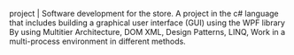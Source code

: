 project | Software development for the store.
A project in the c# language that includes building a graphical user interface (GUI) using the WPF library
By using Multitier Architecture, DOM XML, Design Patterns, LINQ, Work in a multi-process environment in different methods.
